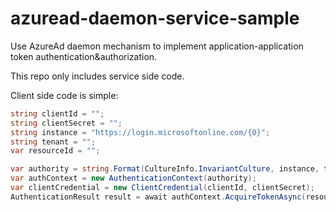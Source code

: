 # azuread-daemon-service-sample

Use AzureAd daemon mechanism to implement application-application token authentication&authorization.

This repo only includes service side code.

Client side code is simple:

```csharp
string clientId = "";
string clientSecret = "";
string instance = "https://login.microsoftonline.com/{0}";
string tenant = "";
var resourceId = "";

var authority = string.Format(CultureInfo.InvariantCulture, instance, tenant);
var authContext = new AuthenticationContext(authority);
var clientCredential = new ClientCredential(clientId, clientSecret);
AuthenticationResult result = await authContext.AcquireTokenAsync(resourceId, clientCredential);
```
